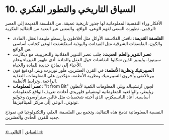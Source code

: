 # 10. السياق التاريخي والتطور الفكري

الأفكار وراء النفسية المعلوماتية لها جذور تاريخية عميقة. من الفلسفة القديمة إلى العصر الرقمي، تطورت السعي لفهم الوعي، الواقع، والمعنى عبر العديد من التقاليد الفكرية:

- **الفلسفة القديمة:** ناقش الفلاسفة الأوائل مثل أفلاطون وأرسطو طبيعة العقل، المادة، والكون. الفلسفات الشرقية مثل الفيدانت والبوذية استكشفت الوعي كجانب أساسي من الواقع.
- **عصر التنوير والعلم الحديث:** جلب عصر التنوير العقلانية والتجريبية، مع ديكارت، سبينوزا، وليبنيز الذين شكلوا النقاشات حول العقل والمادة. أدى ظهور الفيزياء وعلم الأحياء إلى نماذج جديدة للمادة والحياة.
- **السيبرنتيك ونظرية الأنظمة:** في القرن العشرين، طور نوربرت وينر، لودفيغ فون بيرتالانفي وآخرون السيبرنتيك ونظرية الأنظمة، مؤكدين على المعلومات، التغذية الراجعة، وترابط الأنظمة.
- **عصر المعلومات:** "It from Bit" لجون آرتشيبالد ويلر، المعلومات الكمية لأنطون زيلينغر، والواقعية المعلوماتية لوتشيانو فلوريدي أعادت تعريف الواقع كمعلومات أساسية. أعاد البانسيكزم، الذي أحيته شخصيات مثل غالين ستراوسون وجوليو تونوني، الوعي إلى مركز الميتافيزيقا.

النفسية المعلوماتية تدمج هذه التقاليد، وتجمع بين الفلسفة، العلم، والتكنولوجيا في نموذج جديد للقرن الحادي والعشرين.

---
<div class="navigation-links">
<a href="../09_أسئلة_مفتوحة_واتجاهات_البحث_المستقبلي/" class="nav-link prev-link">← السابق</a> | <a href="../11_دراسات_حالة_وتطبيقات/" class="nav-link next-link">التالي →</a>
</div>
